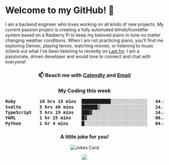 <h1> Welcome to my GitHub! 👋 </h1>


  I am a backend engineer who loves working on all kinds of new projects. My current passion project is creating a fully automated blinds/humidifer system based on a Rasberry Pi to keep my beloved piano in tune no matter changing weather conditions. When I am not practicing piano, you'll find me exploring Denver, playing tennis, watching movies, or listening to music (check out what I've been listening to recently on [Last.fm](https://www.last.fm/user/mballa000). I am a passionate, driven developer and would love to connect and chat with everyone!

<h3 align = "center"> 📫 Reach me with <a href = "https://calendly.com/msbrandt00/30min"> Calendly </a> and <a href="mailto:msbrandt00@gmail.com">Email</a> 
 </h3>


 
<div align = "center"
[![Anurag's GitHub stats](https://github-readme-stats.vercel.app/api?username=mbrandt00)](https://github.com/anuraghazra/github-readme-stats)
          </div>
<h3 align="center">
  My Coding this week
<!--START_SECTION:waka-->

```txt
Ruby         10 hrs 15 mins  ███████████░░░░░░░░░░░░░░   44.61 %
Svelte       5 hrs 40 mins   ██████▒░░░░░░░░░░░░░░░░░░   24.71 %
TypeScript   3 hrs 19 mins   ███▓░░░░░░░░░░░░░░░░░░░░░   14.49 %
YAML         1 hr 25 mins    █▓░░░░░░░░░░░░░░░░░░░░░░░   06.22 %
Python       1 hr 4 mins     █░░░░░░░░░░░░░░░░░░░░░░░░   04.64 %
```

<!--END_SECTION:waka-->

### A little joke for you!

![Jokes Card](https://readme-jokes.vercel.app/api?hideBorder)

<a href="https://www.linkedin.com/in/mbrandt00/"><img src="https://img.shields.io/badge/linkedin-%230077B5.svg?&style=for-the-badge&logo=linkedin&logoColor=white" /></a>

